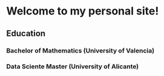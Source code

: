 # Welcome to my personal site!
## Education
### Bachelor of Mathematics (University of Valencia)
### Data Sciente Master (University of Alicante)
